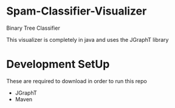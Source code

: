 # Spam-Classifier-Visualizer
Binary Tree Classifier

This visualizer is completely in java and uses the JGraphT library

# Development SetUp
These are required to download in order to run this repo
- JGraphT
- Maven
